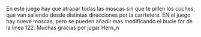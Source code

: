En este juego hay que atrapar todas las moscas sin que te pillen los coches, que van saliendo desde distintas direcciones 
por la carrtetera. EN el juego hay nueve moscas, pero se pueden añadir mas modificando el bucle for de la linea 122. 
Muchas gracias por jugar
Hern_n
